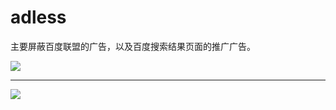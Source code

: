 adless
======

主要屏蔽百度联盟的广告，以及百度搜索结果页面的推广广告。

![](https://cloud.githubusercontent.com/assets/12491401/8899529/3330a424-3468-11e5-9c88-74bb2f829467.png)

------

![](https://cloud.githubusercontent.com/assets/12491401/8899524/260e0142-3468-11e5-853d-8443bd83520a.png)

